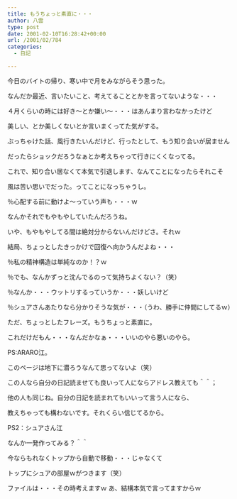 ```yaml
---
title: もうちょっと素直に・・・
author: 八雲
type: post
date: 2001-02-10T16:28:42+00:00
url: /2001/02/784
categories:
  - 日記

---
```

今日のバイトの帰り、寒い中で月をみながらそう思った。
  
なんだか最近、言いたいこと、考えてることとかを言ってないような・・・
  
４月くらいの時には好き～とか嫌い～・・・はあんまり言わなかったけど
  
美しい、とか美しくないとか言いまくってた気がする。
   
ぶっちゃけた話、風行きたいんだけど、行ったとして、もう知り合いが居ません
  
だったらショックだろうなぁとか考えちゃって行きにくくなってる。
  
これで、知り合い居なくて本気で引退します、なんてことになったらそれこそ
  
風は苦い思いでだった。ってことになっちゃうし。
  
％心配する前に動けよ～っていう声も・・・ｗ
  
なんかそれでもやもやしていたんだろうね。
  
いや、もやもやしてる間は絶対分からないんだけどさ。それｗ
  
結局、ちょっとしたきっかけで回復へ向かうんだよね・・・
  
％私の精神構造は単純なのか！？ｗ
  
％でも、なんかずっと沈んでるのって気持ちよくない？（笑）
  
％なんか・・・ウットリするっていうか・・・妖しいけど
  
％シュアさんあたりなら分かりそうな気が・・・（うわ、勝手に仲間にしてるｗ）
  
ただ、ちょっとしたフレーズ。もうちょっと素直に。
  
これだけだもん・・・なんだかなぁ・・・いいのやら悪いのやら。

PS:ARARO江。
     
このページは地下に潜ろうなんて思ってないよ（笑）
     
この人なら自分の日記読ませても良いって人にならアドレス教えても＾＾；
     
他の人も同じね。自分の日記を読まれてもいいって言う人になら、
     
教えちゃっても構わないです。それくらい信じてるから。

PS2：シュアさん江
     
なんか一発作ってみる？＾＾
     
今ならもれなくトップから自動で移動・・・じゃなくて
     
トップにシュアの部屋ｗがつきます（笑）
     
ファイルは・・・その時考えますｗ あ、結構本気で言ってますからｗ